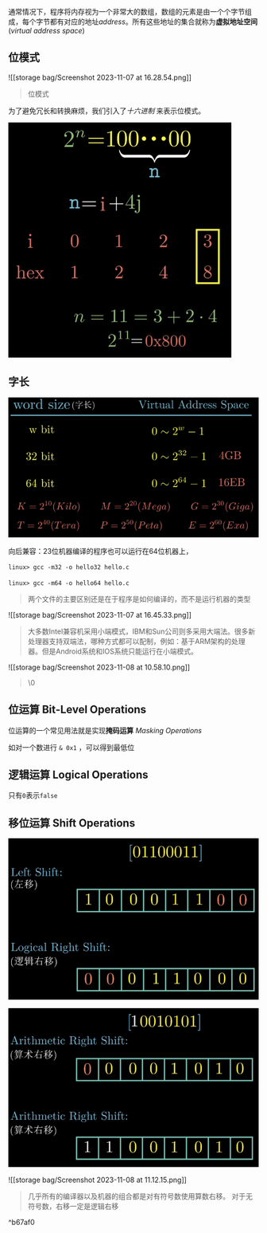 通常情况下，程序将内存视为一个非常大的数组，数组的元素是由一个个字节组成，每个字节都有对应的地址*address*。所有这些地址的集合就称为**虚拟地址空间**(*virtual address space*)  

## 位模式
![[storage bag/Screenshot 2023-11-07 at 16.28.54.png]]
> 位模式

为了避免冗长和转换麻烦，我们引入了*十六进制* 来表示位模式。

![](storage%20bag/Screenshot%202023-11-07%20at%2016.35.23.png)

## 字长

![](storage%20bag/Screenshot%202023-11-07%20at%2016.38.41.png)

向后兼容：23位机器编译的程序也可以运行在64位机器上，
```shell
linux> gcc -m32 -o hello32 hello.c 

linux> gcc -m64 -o hello64 hello.c 
```
> 两个文件的主要区别还是在于程序是如何编译的，而不是运行机器的类型

![[storage bag/Screenshot 2023-11-07 at 16.45.33.png]]
> 大多数Intel兼容机采用小端模式，IBM和Sun公司则多采用大端法。很多新处理器支持双端法，哪种方式都可以配制，例如：基于ARM架构的处理器。但是Android系统和IOS系统只能运行在小端模式。

![[storage bag/Screenshot 2023-11-08 at 10.58.10.png]]
> \\0

## 位运算 Bit-Level Operations

位运算的一个常见用法就是实现**掩码运算** *Masking Operations*

如对一个数进行 `& 0x1` ，可以得到最低位
## 逻辑运算 Logical Operations

只有`0`表示`false`

## 移位运算 Shift Operations

![](storage%20bag/Screenshot%202023-11-08%20at%2011.08.10.png)

![](storage%20bag/Screenshot%202023-11-08%20at%2011.09.11.png)

![[storage bag/Screenshot 2023-11-08 at 11.12.15.png]]
> 几乎所有的编译器以及机器的组合都是对有符号数使用算数右移。
> 对于无符号数，右移一定是逻辑右移

^b67af0
